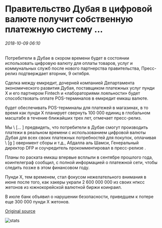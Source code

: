 # Правительство Дубая в цифровой валюте получит собственную платежную систему ...

###### 2018-10-09 06:10

Потребители в Дубае в скором времени будет в состоянии использовать цифровую валюту для оплаты товаров, услуг и коммунальных служб после нового партнерства правительства, Пресс-релиз подтверждает вторник, 9 октября.

Сделка между емкредит, дочерней компанией Департамента экономического развития Дубая, поставщиком платежных услуг пунди X и его партнером Fintech и «лабораториями лояльности» будет способствовать оплате POS-терминалов в емкредит емкаш валюте.

будет обеспечивать POS-терминалы для платежей в магазинах, в то время как пунди X планирует свернуть 100 000 единиц в глобальном масштабе в течение ближайших трех лет, отмечает пресс-релиз.

Мы \ [... \] предвидеть, что потребители в Дубае смогут производить платежи в реальном времени с использованием цифровой валюты Дубая для всех своих платежных потребностей для покупок, оплачивая \ [g \] овернмент сборы и т.д., Абдалла аль Шамси, Генеральный директор DFP и соучредитель прокомментировал в пресс-релизе .

Планы по раската емкаш впервые всплыли в сентябре прошлого года, коинтелеграф сообщил, с полной информацией о платежной сети, чтобы следить позже в этом финансовом году.

Пунди X, тем временем, стал фокусом нежелательного внимания в июне после того, как хакеры украли 2 600 000 000 из своих нпксс жетонов из южнокорейской валютной биржи коинраил.

В июле банк объявил о нарушении безопасности, приведшем к потере еще 300 000 пунди X жетонов.

[Original source](https://cointelegraph.com/news/dubai-government-backed-digital-currency-will-get-its-own-payment-system)

![stats](https://c.statcounter.com/11760860/0/a89fa40b/1/ "stats")